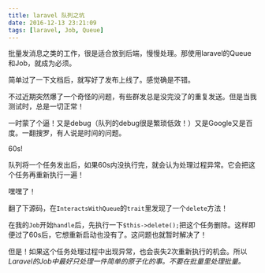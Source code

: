 ```yaml
---
title: laravel 队列之坑
date: 2016-12-13 23:21:09
tags: [laravel, Job, Queue]
---
```


批量发消息之类的工作，很是适合放到后端，慢慢处理。那使用laravel的Queue和Job，就成为必须。

简单过了一下文档后，就写好了发布上线了。感觉确是不错。

不过近期突然爆了一个奇怪的问题，有些群发总是没完没了的重复发送。但是当我测试时，总是一切正常！

一时蒙了个逼！又是debug（队列的debug很是繁琐低效！）又是Google又是百度。一翻搜罗，有人说是时间的问题。

60s!

队列将一个任务发出后，如果60s内没执行完，就会认为处理过程异常。它会把这个任务再重新执行一遍！

嘿嘿了！

翻了下源码，在`InteractsWithQueue`的`trait`里发现了一个`delete`方法！

在我的`Job`开始`handle`后，先执行一下`$this->delete();`把这个任务删除。这样即便过了60s后，它想重新启动也没有了。这问题也就暂时解决了！

但是！如果这个任务处理过程中出现异常，也会丧失2次重新执行的机会。所以*Laravel的Job中最好只处理一件简单的原子化的事。不要在批量里处理批量。*